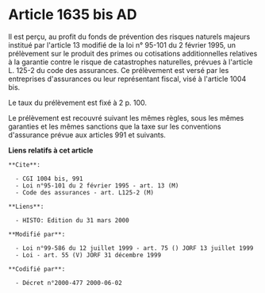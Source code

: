 # Article 1635 bis AD

Il est perçu, au profit du fonds de prévention des risques naturels majeurs institué par l'article 13 modifié de la loi n°
95-101 du 2 février 1995, un prélèvement sur le produit des primes ou cotisations additionnelles relatives à la garantie
contre le risque de catastrophes naturelles, prévues à l'article L. 125-2 du code des assurances. Ce prélèvement est versé
par les entreprises d'assurances ou leur représentant fiscal, visé à l'article 1004 bis.

Le taux du prélèvement est fixé à 2 p. 100.

Le prélèvement est recouvré suivant les mêmes règles, sous les mêmes garanties et les mêmes sanctions que la taxe sur les
conventions d'assurance prévue aux articles 991 et suivants.

**Liens relatifs à cet article**

	**Cite**:

	  - CGI 1004 bis, 991
	  - Loi n°95-101 du 2 février 1995 - art. 13 (M)
	  - Code des assurances - art. L125-2 (M)

	**Liens**:

	  - HISTO: Edition du 31 mars 2000

	**Modifié par**:

	  - Loi n°99-586 du 12 juillet 1999 - art. 75 () JORF 13 juillet 1999
	  - Loi - art. 55 (V) JORF 31 décembre 1999

	**Codifié par**:

	  - Décret n°2000-477 2000-06-02
